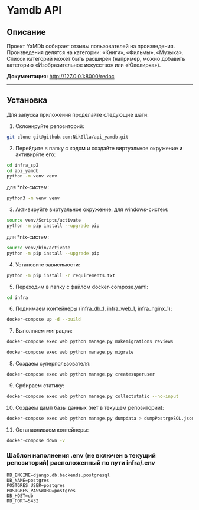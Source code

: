 # Yamdb API

## Описание

Проект YaMDb собирает отзывы пользователей на произведения.
Произведения делятся на категории: «Книги», «Фильмы», «Музыка».
Список категорий  может быть расширен (например, можно добавить категорию «Изобразительное искусство» или «Ювелирка»).

**Документация:**  <http://127.0.0.1:8000/redoc>

----

## Установка

Для запуска приложения проделайте следующие шаги:

1. Склонируйте репозиторий:
```bash
git clone git@github.com:Nik0lla/api_yamdb.git
```

2. Перейдите в папку с кодом и создайте виртуальное окружение и активирйте его:
```bash
cd infra_sp2
cd api_yamdb
python -m venv venv
```
для *nix-систем:
```bash
python3 -m venv venv
```

3. Активируйте виртуальное окружение:
для windows-систем:
```bash
source venv/Scripts/activate
python -m pip install --upgrade pip
```
для *nix-систем:
```bash
source venv/bin/activate
python -m pip install --upgrade pip
```

4. Установите зависимости:
```bash
python -m pip install -r requirements.txt
```

5. Переходим в папку с файлом docker-compose.yaml:
```bash
cd infra
```

6. Поднимаем контейнеры (infra_db_1, infra_web_1, infra_nginx_1):
```bash
docker-compose up -d --build
```

7. Выполняем миграции:
```bash
docker-compose exec web python manage.py makemigrations reviews
```
```bash
docker-compose exec web python manage.py migrate
```

8. Создаем суперпользователя:
```bash
docker-compose exec web python manage.py createsuperuser
```

9. Србираем статику:
```bash
docker-compose exec web python manage.py collectstatic --no-input
```

10. Создаем дамп базы данных (нет в текущем репозитории):
```bash
docker-compose exec web python manage.py dumpdata > dumpPostrgeSQL.json
```

11. Останавливаем контейнеры:
```bash
docker-compose down -v
```

### Шаблон наполнения .env (не включен в текущий репозиторий) расположенный по пути infra/.env
```
DB_ENGINE=django.db.backends.postgresql
DB_NAME=postgres
POSTGRES_USER=postgres
POSTGRES_PASSWORD=postgres
DB_HOST=db
DB_PORT=5432
```

